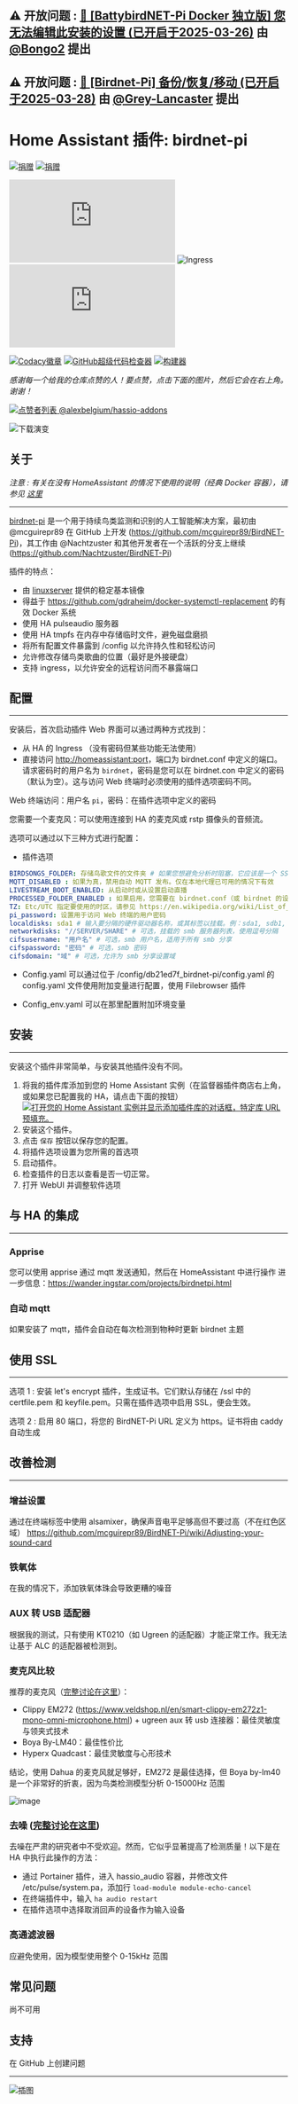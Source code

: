 ## &#9888; 开放问题 : [🐛 [BattybirdNET-Pi Docker 独立版] 您无法编辑此安装的设置 (已开启于2025-03-26)](https://github.com/alexbelgium/hassio-addons/issues/1821) 由 [@Bongo2](https://github.com/Bongo2) 提出
## &#9888; 开放问题 : [🐛 [Birdnet-Pi] 备份/恢复/移动 (已开启于2025-03-28)](https://github.com/alexbelgium/hassio-addons/issues/1823) 由 [@Grey-Lancaster](https://github.com/Grey-Lancaster) 提出

# Home Assistant 插件: birdnet-pi

[![捐赠][donation-badge]](https://www.buymeacoffee.com/alexbelgium)
[![捐赠][paypal-badge]](https://www.paypal.com/donate/?hosted_button_id=DZFULJZTP3UQA)

![版本](https://img.shields.io/badge/dynamic/json?label=版本&query=%24.version&url=https%3A%2F%2Fraw.githubusercontent.com%2Falexbelgium%2Fhassio-addons%2Fmaster%2Fbirdnet-pi%2Fconfig.json)
![Ingress](https://img.shields.io/badge/dynamic/json?label=Ingress&query=%24.ingress&url=https%3A%2F%2Fraw.githubusercontent.com%2Falexbelgium%2Fhassio-addons%2Fmaster%2Fbirdnet-pi%2Fconfig.json)
![架构](https://img.shields.io/badge/dynamic/json?color=success&label=架构&query=%24.arch&url=https%3A%2F%2Fraw.githubusercontent.com%2Falexbelgium%2Fhassio-addons%2Fmaster%2Fbirdnet-pi%2Fconfig.json)

[![Codacy徽章](https://app.codacy.com/project/badge/Grade/9c6cf10bdbba45ecb202d7f579b5be0e)](https://www.codacy.com/gh/alexbelgium/hassio-addons/dashboard?utm_source=github.com&utm_medium=referral&utm_content=alexbelgium/hassio-addons&utm_campaign=Badge_Grade)
[![GitHub超级代码检查器](https://img.shields.io/github/actions/workflow/status/alexbelgium/hassio-addons/weekly-supelinter.yaml?label=Lint%20代码%20基础)](https://github.com/alexbelgium/hassio-addons/actions/workflows/weekly-supelinter.yaml)
[![构建器](https://img.shields.io/github/actions/workflow/status/alexbelgium/hassio-addons/onpush_builder.yaml?label=构建器)](https://github.com/alexbelgium/hassio-addons/actions/workflows/onpush_builder.yaml)

[donation-badge]: https://img.shields.io/badge/请我喝杯咖啡%20(没有%20paypal)-%23d32f2f?logo=buy-me-a-coffee&style=flat&logoColor=white
[paypal-badge]: https://img.shields.io/badge/请我喝杯咖啡%20(使用%20Paypal)-0070BA?logo=paypal&style=flat&logoColor=white

_感谢每一个给我的仓库点赞的人！要点赞，点击下面的图片，然后它会在右上角。谢谢！_

[![点赞者列表 @alexbelgium/hassio-addons](https://raw.githubusercontent.com/alexbelgium/hassio-addons/master/.github/stars2.svg)](https://github.com/alexbelgium/hassio-addons/stargazers)

![下载演变](https://raw.githubusercontent.com/alexbelgium/hassio-addons/master/birdnet-pi/stats.png)

## 关于

_注意 : 有关在没有 HomeAssistant 的情况下使用的说明（经典 Docker 容器），请参见 [这里](https://github.com/alexbelgium/hassio-addons/blob/master/birdnet-pi/README_standalone.md)_

---

[birdnet-pi](https://github.com/Nachtzuster/BirdNET-Pi) 是一个用于持续鸟类监测和识别的人工智能解决方案，最初由 @mcguirepr89 在 GitHub 上开发 (https://github.com/mcguirepr89/BirdNET-Pi)，其工作由 @Nachtzuster 和其他开发者在一个活跃的分支上继续 (https://github.com/Nachtzuster/BirdNET-Pi)

插件的特点：
- 由 [linuxserver](https://github.com/linuxserver/docker-baseimage-debian) 提供的稳定基本镜像
- 得益于 https://github.com/gdraheim/docker-systemctl-replacement 的有效 Docker 系统
- 使用 HA pulseaudio 服务器
- 使用 HA tmpfs 在内存中存储临时文件，避免磁盘磨损
- 将所有配置文件暴露到 /config 以允许持久性和轻松访问
- 允许修改存储鸟类歌曲的位置（最好是外接硬盘）
- 支持 ingress，以允许安全的远程访问而不暴露端口

## 配置

---

安装后，首次启动插件
Web 界面可以通过两种方式找到：
- 从 HA 的 Ingress （没有密码但某些功能无法使用）
- 直接访问 <http://homeassistant:port>，端口为 birdnet.conf 中定义的端口。请求密码时的用户名为 `birdnet`，密码是您可以在 birdnet.con 中定义的密码（默认为空）。这与访问 Web 终端时必须使用的插件选项密码不同。

Web 终端访问：用户名 `pi`，密码：在插件选项中定义的密码

您需要一个麦克风：可以使用连接到 HA 的麦克风或 rstp 摄像头的音频流。

选项可以通过以下三种方式进行配置：

- 插件选项

```yaml
BIRDSONGS_FOLDER: 存储鸟歌文件的文件夹 # 如果您想避免分析时阻塞，它应该是一个 SSD
MQTT_DISABLED : 如果为真，禁用自动 MQTT 发布。仅在本地代理已可用的情况下有效
LIVESTREAM_BOOT_ENABLED: 从启动时或从设置启动直播
PROCESSED_FOLDER_ENABLED : 如果启用，您需要在 birdnet.conf（或 birdnet 的设置）中设置将在 tmpfs 中的临时文件夹 "/tmp/Processed" 中保存的最后 WAV 文件数量（以避免磁盘磨损），以便您想要检索它们。此数量可以从插件选项中调整
TZ: Etc/UTC 指定要使用的时区，请参见 https://en.wikipedia.org/wiki/List_of_tz_database_time_zones#List
pi_password: 设置用于访问 Web 终端的用户密码
localdisks: sda1 # 输入要分隔的硬件驱动器名称，或其标签以挂载。例：sda1, sdb1, MYNAS...
networkdisks: "//SERVER/SHARE" # 可选，挂载的 smb 服务器列表，使用逗号分隔
cifsusername: "用户名" # 可选，smb 用户名，适用于所有 smb 分享
cifspassword: "密码" # 可选，smb 密码
cifsdomain: "域" # 可选，允许为 smb 分享设置域
```

- Config.yaml
可以通过位于 /config/db21ed7f_birdnet-pi/config.yaml 的 config.yaml 文件使用附加变量进行配置，使用 Filebrowser 插件

- Config_env.yaml
可以在那里配置附加环境变量

## 安装

---

安装这个插件非常简单，与安装其他插件没有不同。

1. 将我的插件库添加到您的 Home Assistant 实例（在监督器插件商店右上角，或如果您已配置我的 HA，请点击下面的按钮）
   [![打开您的 Home Assistant 实例并显示添加插件库的对话框，特定库 URL 预填充。](https://my.home-assistant.io/badges/supervisor_add_addon_repository.svg)](https://my.home-assistant.io/redirect/supervisor_add_addon_repository/?repository_url=https%3A%2F%2Fgithub.com%2Falexbelgium%2Fhassio-addons)
2. 安装这个插件。
3. 点击 `保存` 按钮以保存您的配置。
4. 将插件选项设置为您所需的首选项
5. 启动插件。
6. 检查插件的日志以查看是否一切正常。
7. 打开 WebUI 并调整软件选项

## 与 HA 的集成

---
### Apprise

您可以使用 apprise 通过 mqtt 发送通知，然后在 HomeAssistant 中进行操作
进一步信息：https://wander.ingstar.com/projects/birdnetpi.html

### 自动 mqtt

如果安装了 mqtt，插件会自动在每次检测到物种时更新 birdnet 主题

## 使用 SSL

---

选项 1 : 安装 let's encrypt 插件，生成证书。它们默认存储在 /ssl 中的 certfile.pem 和 keyfile.pem。只需在插件选项中启用 SSL，便会生效。

选项 2 : 启用 80 端口，将您的 BirdNET-Pi URL 定义为 https。证书将由 caddy 自动生成

## 改善检测

---

### 增益设置

通过在终端标签中使用 alsamixer，确保声音电平足够高但不要过高（不在红色区域）
https://github.com/mcguirepr89/BirdNET-Pi/wiki/Adjusting-your-sound-card

### 铁氧体

在我的情况下，添加铁氧体珠会导致更糟的噪音

### AUX 转 USB 适配器

根据我的测试，只有使用 KT0210（如 Ugreen 的适配器）才能正常工作。我无法让基于 ALC 的适配器被检测到。

### 麦克风比较

推荐的麦克风（[完整讨论在这里](https://github.com/mcguirepr89/BirdNET-Pi/discussions/39)）：
- Clippy EM272 (https://www.veldshop.nl/en/smart-clippy-em272z1-mono-omni-microphone.html) + ugreen aux 转 usb 连接器：最佳灵敏度与领夹式技术
- Boya By-LM40：最佳性价比
- Hyperx Quadcast：最佳灵敏度与心形技术

结论，使用 Dahua 的麦克风就足够好，EM272 是最佳选择，但 Boya by-lm40 是一个非常好的折衷，因为鸟类检测模型分析 0-15000Hz 范围

![image](https://github.com/alexbelgium/hassio-addons/assets/44178713/df992b79-7171-4f73-b0c0-55eb4256cd5b)

### 去噪 ([完整讨论在这里](https://github.com/mcguirepr89/BirdNET-Pi/discussions/597))

去噪在严肃的研究者中不受欢迎。然而，它似乎显著提高了检测质量！以下是在 HA 中执行此操作的方法：
- 通过 Portainer 插件，进入 hassio_audio 容器，并修改文件 /etc/pulse/system.pa，添加行 `load-module module-echo-cancel`
- 在终端插件中，输入 `ha audio restart`
- 在插件选项中选择取消回声的设备作为输入设备

### 高通滤波器

应避免使用，因为模型使用整个 0-15kHz 范围

## 常见问题

尚不可用

## 支持

在 GitHub 上创建问题

---

![插图](https://raw.githubusercontent.com/tphakala/birdnet-pi/main/doc/birdnet-pi-dashboard.webp)